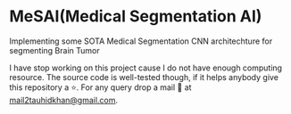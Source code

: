 # MeSAI(Medical Segmentation AI)
Implementing some SOTA Medical Segmentation CNN architechture for segmenting Brain Tumor 

I have stop working on this project cause I do not have enough computing resource. The source code is well-tested though, if it helps anybody 
give this repository a :star:. 
For any query drop a mail 📧 at [mail2tauhidkhan@gmail.com](mail2tauhidkhan@gmail.com).

